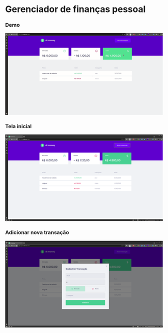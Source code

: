 <h1>Gerenciador de finanças pessoal</h1>

<h3>Demo</h3>
<img src="./screenshort/demo.gif" alt="demonstração">

<h3>Tela inicial</h3>
<img src="./screenshort/home.png" alt="tela de inicio">

<h3>Adicionar nova transação</h3>
<img src="./screenshort/home-modal.png" alt="modal">